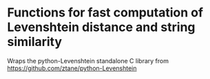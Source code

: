 # Functions for fast computation of Levenshtein distance and string similarity

Wraps the python-Levenshtein standalone C library from https://github.com/ztane/python-Levenshtein
